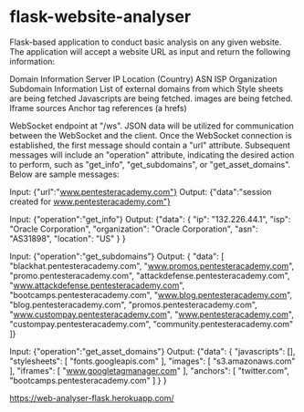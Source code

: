 # flask-website-analyser
Flask-based application to conduct basic analysis on any given website. The application will accept a website URL as input and return the following information: 

Domain Information
Server IP
Location (Country)
ASN
ISP
Organization
Subdomain Information
List of external domains from which 
Style sheets are being fetched
Javascripts are being fetched.
images are being fetched.
Iframe sources
Anchor tag references (a hrefs)
	
WebSocket endpoint at "/ws". JSON data will be utilized for communication between the WebSocket and the client. Once the WebSocket connection is established, the first message should contain a "url" attribute. Subsequent messages will include an "operation" attribute, indicating the desired action to perform, such as "get_info", "get_subdomains", or "get_asset_domains". Below are sample messages:

Input: {"url":"www.pentesteracademy.com"}
Output: {"data":"session created for www.pentesteracademy.com"}

Input: {"operation":"get_info"}
Output:
{"data": {
    "ip": "132.226.44.1",
    "isp": "Oracle Corporation",
    "organization": "Oracle Corporation",
    "asn": "AS31898",
    "location": "US"
  }
}

Input: {"operation":"get_subdomains"}
Output:
{ "data": [
    "blackhat.pentesteracademy.com",
    "www.promos.pentesteracademy.com",
    "promo.pentesteracademy.com",
    "attackdefense.pentesteracademy.com",
    "www.attackdefense.pentesteracademy.com",
    "bootcamps.pentesteracademy.com",
    "www.blog.pentesteracademy.com",
    "blog.pentesteracademy.com",
    "promos.pentesteracademy.com",
    "www.custompay.pentesteracademy.com",
    "www.pentesteracademy.com",
    "custompay.pentesteracademy.com",
    "community.pentesteracademy.com"
   ]}


Input: {"operation":"get_asset_domains"}
Output:
{"data": {
    "javascripts": [],
    "stylesheets": [
      "fonts.googleapis.com"
    ],
    "images": [
      "s3.amazonaws.com"
    ],
    "iframes": [
      "www.googletagmanager.com"
    ],
    "anchors": [
      "twitter.com",
      "bootcamps.pentesteracademy.com"
    ]
  }
}

	
	
	
https://web-analyser-flask.herokuapp.com/
